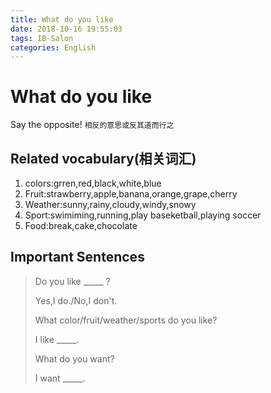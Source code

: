 ```yaml
---
title: What do you like
date: 2018-10-16 19:55:03
tags: IB-Salon
categories: English
---
```



# What do you like

Say the opposite! `相反的意思或反其道而行之`

## Related vocabulary(相关词汇)

1. colors:grren,red,black,white,blue
2. Fruit:strawberry,apple,banana,orange,grape,cherry
3. Weather:sunny,rainy,cloudy,windy,snowy
4. Sport:swimiming,running,play baseketball,playing soccer
5. Food:break,cake,chocolate


## Important Sentences

> Do you like _____ ?
> 
> Yes,I do./No,I don't.
> 
> What color/fruit/weather/sports do you like?
> 
> I like _____.
> 
> What do you want?
> 
> I want _____.














